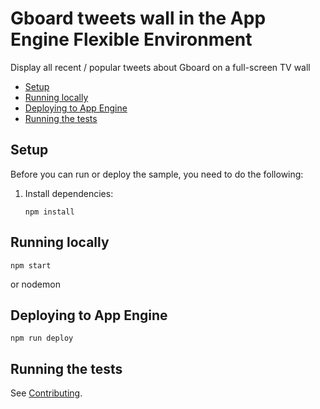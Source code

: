 # Gboard tweets wall in the App Engine Flexible Environment

Display all recent / popular tweets about Gboard on a full-screen TV wall

* [Setup](#setup)
* [Running locally](#running-locally)
* [Deploying to App Engine](#deploying-to-app-engine)
* [Running the tests](#running-the-tests)

## Setup

Before you can run or deploy the sample, you need to do the following:

1.  Install dependencies:

        npm install

## Running locally

    npm start

or
    nodemon

## Deploying to App Engine

    npm run deploy

## Running the tests

See [Contributing][contributing].

[appengine]: https://cloud.google.com/appengine/docs/flexible/nodejs
[tutorial]: https://cloud.google.com/appengine/docs/flexible/nodejs/quickstart
[contributing]: https://github.com/GoogleCloudPlatform/nodejs-docs-samples/blob/master/CONTRIBUTING.md
